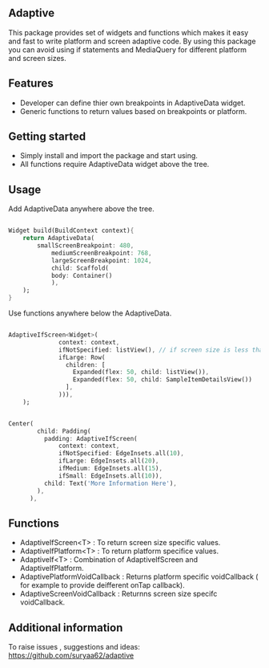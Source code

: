 <!-- 
This README describes the package. If you publish this package to pub.dev,
this README's contents appear on the landing page for your package.

For information about how to write a good package README, see the guide for
[writing package pages](https://dart.dev/guides/libraries/writing-package-pages). 

For general information about developing packages, see the Dart guide for
[creating packages](https://dart.dev/guides/libraries/create-library-packages)
and the Flutter guide for
[developing packages and plugins](https://flutter.dev/developing-packages). 
-->

## Adaptive

This package provides set of widgets and functions which makes it easy and fast to write platform and screen adaptive code. By using this package you can avoid using if statements and MediaQuery for different platform and screen sizes.

## Features

* Developer can define thier own breakpoints in AdaptiveData widget.
* Generic functions to return values based on breakpoints or platform. 

## Getting started

* Simply install and import the package and start using.
* All functions require AdaptiveData widget above the tree.

## Usage

Add AdaptiveData anywhere above the tree.

```dart

Widget build(BuildContext context){
	return AdaptiveData(
		smallScreenBreakpoint: 480,
      		mediumScreenBreakpoint: 768,
      		largeScreenBreakpoint: 1024,
      		child: Scaffold( 
			body: Container()
			),
	);
}

```

Use functions anywhere below the AdaptiveData.

```dart

AdaptiveIfScreen<Widget>(
              context: context,
              ifNotSpecified: listView(), // if screen size is less than medium or small breakpoint then use this as 
              ifLarge: Row(
                children: [
                  Expanded(flex: 50, child: listView()),
                  Expanded(flex: 50, child: SampleItemDetailsView())
                ],
              ))),
    );

```

```dart

Center(
        child: Padding(
          padding: AdaptiveIfScreen(
              context: context,
              ifNotSpecified: EdgeInsets.all(10),
              ifLarge: EdgeInsets.all(20),
              ifMedium: EdgeInsets.all(15),
              ifSmall: EdgeInsets.all(10)),
          child: Text('More Information Here'),
        ),
      ),

```
## Functions

* AdaptiveIfScreen\<T> : To return screen size specific values.
* AdaptiveIfPlatform\<T> : To return platform specifice values.
* AdaptiveIf\<T> : Combination of AdaptiveIfScreen and AdaptiveIfPlatform.
* AdaptivePlatformVoidCallback : Returns platform specific voidCallback ( for example to provide deifferent onTap callback).
* AdaptiveScreenVoidCallback : Returnns screen size specifc voidCallback.

## Additional information

To raise issues , suggestions and ideas: https://github.com/suryaa62/adaptive

